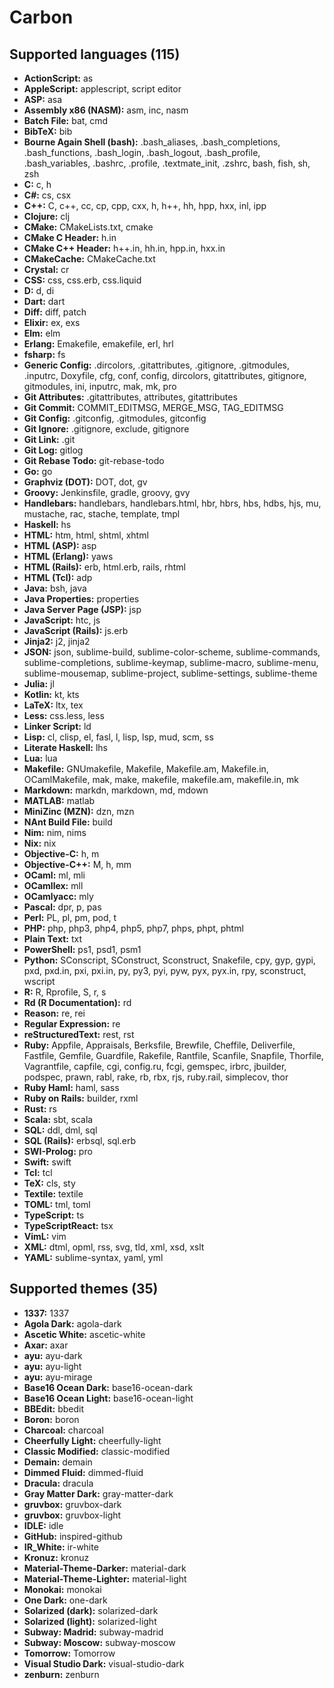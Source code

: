 # Carbon
## Supported languages (115)
- **ActionScript:** as
- **AppleScript:** applescript, script editor
- **ASP:** asa
- **Assembly x86 (NASM):** asm, inc, nasm
- **Batch File:** bat, cmd
- **BibTeX:** bib
- **Bourne Again Shell (bash):** .bash_aliases, .bash_completions, .bash_functions, .bash_login, .bash_logout, .bash_profile, .bash_variables, .bashrc, .profile, .textmate_init, .zshrc, bash, fish, sh, zsh
- **C:** c, h
- **C#:** cs, csx
- **C++:** C, c++, cc, cp, cpp, cxx, h, h++, hh, hpp, hxx, inl, ipp
- **Clojure:** clj
- **CMake:** CMakeLists.txt, cmake
- **CMake C Header:** h.in
- **CMake C++ Header:** h++.in, hh.in, hpp.in, hxx.in
- **CMakeCache:** CMakeCache.txt
- **Crystal:** cr
- **CSS:** css, css.erb, css.liquid
- **D:** d, di
- **Dart:** dart
- **Diff:** diff, patch
- **Elixir:** ex, exs
- **Elm:** elm
- **Erlang:** Emakefile, emakefile, erl, hrl
- **fsharp:** fs
- **Generic Config:** .dircolors, .gitattributes, .gitignore, .gitmodules, .inputrc, Doxyfile, cfg, conf, config, dircolors, gitattributes, gitignore, gitmodules, ini, inputrc, mak, mk, pro
- **Git Attributes:** .gitattributes, attributes, gitattributes
- **Git Commit:** COMMIT_EDITMSG, MERGE_MSG, TAG_EDITMSG
- **Git Config:** .gitconfig, .gitmodules, gitconfig
- **Git Ignore:** .gitignore, exclude, gitignore
- **Git Link:** .git
- **Git Log:** gitlog
- **Git Rebase Todo:** git-rebase-todo
- **Go:** go
- **Graphviz (DOT):** DOT, dot, gv
- **Groovy:** Jenkinsfile, gradle, groovy, gvy
- **Handlebars:** handlebars, handlebars.html, hbr, hbrs, hbs, hdbs, hjs, mu, mustache, rac, stache, template, tmpl
- **Haskell:** hs
- **HTML:** htm, html, shtml, xhtml
- **HTML (ASP):** asp
- **HTML (Erlang):** yaws
- **HTML (Rails):** erb, html.erb, rails, rhtml
- **HTML (Tcl):** adp
- **Java:** bsh, java
- **Java Properties:** properties
- **Java Server Page (JSP):** jsp
- **JavaScript:** htc, js
- **JavaScript (Rails):** js.erb
- **Jinja2:** j2, jinja2
- **JSON:** json, sublime-build, sublime-color-scheme, sublime-commands, sublime-completions, sublime-keymap, sublime-macro, sublime-menu, sublime-mousemap, sublime-project, sublime-settings, sublime-theme
- **Julia:** jl
- **Kotlin:** kt, kts
- **LaTeX:** ltx, tex
- **Less:** css.less, less
- **Linker Script:** ld
- **Lisp:** cl, clisp, el, fasl, l, lisp, lsp, mud, scm, ss
- **Literate Haskell:** lhs
- **Lua:** lua
- **Makefile:** GNUmakefile, Makefile, Makefile.am, Makefile.in, OCamlMakefile, mak, make, makefile, makefile.am, makefile.in, mk
- **Markdown:** markdn, markdown, md, mdown
- **MATLAB:** matlab
- **MiniZinc (MZN):** dzn, mzn
- **NAnt Build File:** build
- **Nim:** nim, nims
- **Nix:** nix
- **Objective-C:** h, m
- **Objective-C++:** M, h, mm
- **OCaml:** ml, mli
- **OCamllex:** mll
- **OCamlyacc:** mly
- **Pascal:** dpr, p, pas
- **Perl:** PL, pl, pm, pod, t
- **PHP:** php, php3, php4, php5, php7, phps, phpt, phtml
- **Plain Text:** txt
- **PowerShell:** ps1, psd1, psm1
- **Python:** SConscript, SConstruct, Sconstruct, Snakefile, cpy, gyp, gypi, pxd, pxd.in, pxi, pxi.in, py, py3, pyi, pyw, pyx, pyx.in, rpy, sconstruct, wscript
- **R:** R, Rprofile, S, r, s
- **Rd (R Documentation):** rd
- **Reason:** re, rei
- **Regular Expression:** re
- **reStructuredText:** rest, rst
- **Ruby:** Appfile, Appraisals, Berksfile, Brewfile, Cheffile, Deliverfile, Fastfile, Gemfile, Guardfile, Rakefile, Rantfile, Scanfile, Snapfile, Thorfile, Vagrantfile, capfile, cgi, config.ru, fcgi, gemspec, irbrc, jbuilder, podspec, prawn, rabl, rake, rb, rbx, rjs, ruby.rail, simplecov, thor
- **Ruby Haml:** haml, sass
- **Ruby on Rails:** builder, rxml
- **Rust:** rs
- **Scala:** sbt, scala
- **SQL:** ddl, dml, sql
- **SQL (Rails):** erbsql, sql.erb
- **SWI-Prolog:** pro
- **Swift:** swift
- **Tcl:** tcl
- **TeX:** cls, sty
- **Textile:** textile
- **TOML:** tml, toml
- **TypeScript:** ts
- **TypeScriptReact:** tsx
- **VimL:** vim
- **XML:** dtml, opml, rss, svg, tld, xml, xsd, xslt
- **YAML:** sublime-syntax, yaml, yml
## Supported themes (35)
- **1337:** 1337
- **Agola Dark:** agola-dark
- **Ascetic White:** ascetic-white
- **Axar:** axar
- **ayu:** ayu-dark
- **ayu:** ayu-light
- **ayu:** ayu-mirage
- **Base16 Ocean Dark:** base16-ocean-dark
- **Base16 Ocean Light:** base16-ocean-light
- **BBEdit:** bbedit
- **Boron:** boron
- **Charcoal:** charcoal
- **Cheerfully Light:** cheerfully-light
- **Classic Modified:** classic-modified
- **Demain:** demain
- **Dimmed Fluid:** dimmed-fluid
- **Dracula:** dracula
- **Gray Matter Dark:** gray-matter-dark
- **gruvbox:** gruvbox-dark
- **gruvbox:** gruvbox-light
- **IDLE:** idle
- **GitHub:** inspired-github
- **IR_White:** ir-white
- **Kronuz:** kronuz
- **Material-Theme-Darker:** material-dark
- **Material-Theme-Lighter:** material-light
- **Monokai:** monokai
- **One Dark:** one-dark
- **Solarized (dark):** solarized-dark
- **Solarized (light):** solarized-light
- **Subway: Madrid:** subway-madrid
- **Subway: Moscow:** subway-moscow
- **Tomorrow:** Tomorrow
- **Visual Studio Dark:** visual-studio-dark
- **zenburn:** zenburn
